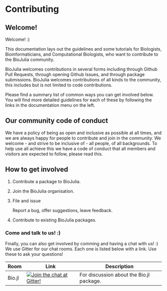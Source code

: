# Contributing

## Welcome! 

Welcome! :)

This documentation lays out the guidelines and some tutorials for
Biologists, Bioinformaticians, and Computational Biologists, who want to contribute to the BioJulia community.

BioJulia welcomes contributions in several forms including through Github Pull Requests, through opening Github Issues, and through package submissions. BioJulia welcomes contributions of all kinds to the community, this includes but is not limited to code contributions.

Please find a summary list of common ways you can get involved below. You will find more detailed guidelines for each of these by following the links in the documentation menu on the left.

## Our community code of conduct

We have a policy of being as open and inclusive as possible at all times, and we are always happy for people to contribute and join in the community. We welcome - and strive to be inclusive of - all people, of all backgrounds. To help use all achieve this we have a code of conduct that all members and visitors are expected to follow, please read this.

## How to get involved

1. Contribute a package to BioJulia.
2. Join the BioJulia organisation.
3. File and issue
   
   Report a bug, offer suggestions, leave feedback.

4. Contribute to existing BioJulia packages.

### Come and talk to us! :)
Finally, you can also get involved by comming and having a chat with us! :)
We use Gitter for our chat rooms. Each one is listed below with a link. Use these to ask your questions!

| Room   | Link                                                                                                    | Description                              |
|--------|---------------------------------------------------------------------------------------------------------|------------------------------------------|
| Bio.jl | [![Join the chat at Gitter!](https://badges.gitter.im/BioJulia.png)](https://gitter.im/BioJulia/Bio.jl) | For discussion about the Bio.jl package. |


